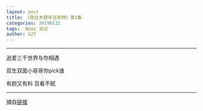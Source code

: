 ```yaml
---
layout: post
title: 《我在大理寺当宠物》第1集
categories: 20190131
tags:  News 测试
author: GZY
---
```


*****

追爱三千世界与你相遇

双生双面小哥哥你pick谁

有颜又有料 百看不腻

*****

摘自[链接](https://tv.sohu.com/v/MjAxODA5MjUvbjYwMDU5OTExNy5zaHRtbA==.html?txid=1001033265)